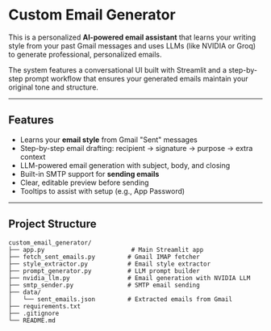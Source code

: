 # Custom Email Generator

This is a personalized **AI-powered email assistant** that learns your writing style from your past Gmail messages and uses LLMs (like NVIDIA or Groq) to generate professional, personalized emails.

The system features a conversational UI built with Streamlit and a step-by-step prompt workflow that ensures your generated emails maintain your original tone and structure.

---

## Features

- Learns your **email style** from Gmail "Sent" messages
- Step-by-step email drafting: recipient → signature → purpose → extra context
- LLM-powered email generation with subject, body, and closing
- Built-in SMTP support for **sending emails**
- Clear, editable preview before sending
- Tooltips to assist with setup (e.g., App Password)

---

## Project Structure

```text
custom_email_generator/
├── app.py                        # Main Streamlit app
├── fetch_sent_emails.py         # Gmail IMAP fetcher
├── style_extractor.py           # Email style extractor
├── prompt_generator.py          # LLM prompt builder
├── nvidia_llm.py                # Email generation with NVIDIA LLM
├── smtp_sender.py               # SMTP email sending
├── data/
│   └── sent_emails.json         # Extracted emails from Gmail
├── requirements.txt
├── .gitignore
└── README.md
```

